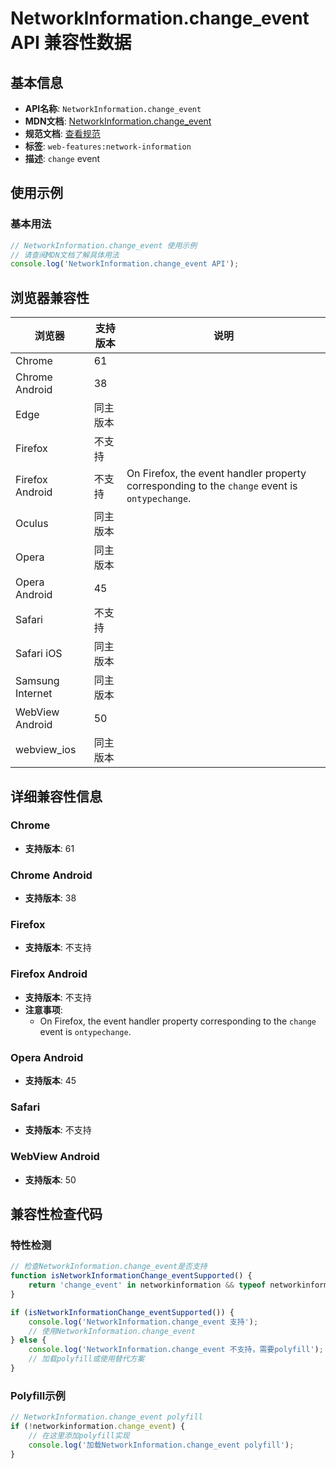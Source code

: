 # NetworkInformation.change_event API 兼容性数据

## 基本信息

- **API名称**: `NetworkInformation.change_event`
- **MDN文档**: [NetworkInformation.change_event](https://developer.mozilla.org/docs/Web/API/NetworkInformation/change_event)
- **规范文档**: [查看规范](https://wicg.github.io/netinfo/#dom-networkinformation-onchange)
- **标签**: `web-features:network-information`
- **描述**: `change` event

## 使用示例

### 基本用法

```javascript
// NetworkInformation.change_event 使用示例
// 请查阅MDN文档了解具体用法
console.log('NetworkInformation.change_event API');
```

## 浏览器兼容性

| 浏览器 | 支持版本 | 说明 |
|--------|----------|------|
| Chrome | 61 |  |
| Chrome Android | 38 |  |
| Edge | 同主版本 |  |
| Firefox | 不支持 |  |
| Firefox Android | 不支持 | On Firefox, the event handler property corresponding to the `change` event is `ontypechange`. |
| Oculus | 同主版本 |  |
| Opera | 同主版本 |  |
| Opera Android | 45 |  |
| Safari | 不支持 |  |
| Safari iOS | 同主版本 |  |
| Samsung Internet | 同主版本 |  |
| WebView Android | 50 |  |
| webview_ios | 同主版本 |  |

## 详细兼容性信息

### Chrome

- **支持版本**: 61

### Chrome Android

- **支持版本**: 38

### Firefox

- **支持版本**: 不支持

### Firefox Android

- **支持版本**: 不支持
- **注意事项**:
  - On Firefox, the event handler property corresponding to the `change` event is `ontypechange`.

### Opera Android

- **支持版本**: 45

### Safari

- **支持版本**: 不支持

### WebView Android

- **支持版本**: 50

## 兼容性检查代码

### 特性检测

```javascript
// 检查NetworkInformation.change_event是否支持
function isNetworkInformationChange_eventSupported() {
    return 'change_event' in networkinformation && typeof networkinformation.change_event === 'function';
}

if (isNetworkInformationChange_eventSupported()) {
    console.log('NetworkInformation.change_event 支持');
    // 使用NetworkInformation.change_event
} else {
    console.log('NetworkInformation.change_event 不支持，需要polyfill');
    // 加载polyfill或使用替代方案
}
```

### Polyfill示例

```javascript
// NetworkInformation.change_event polyfill
if (!networkinformation.change_event) {
    // 在这里添加polyfill实现
    console.log('加载NetworkInformation.change_event polyfill');
}
```

